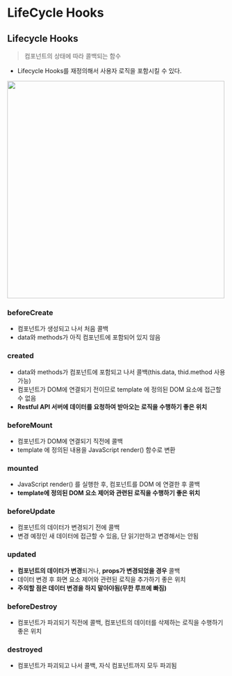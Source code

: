 # LifeCycle Hooks

## Lifecycle Hooks
> 컴포넌트의 상태에 따라 콜백되는 함수
- Lifecycle Hooks를 재정의해서 사용자 로직을 포함시킬 수 있다.
<img src="https://user-images.githubusercontent.com/47289479/139636537-4d280b22-7eb8-45b1-b803-a86433bd86bc.png" width=500/>

### beforeCreate
- 컴포넌트가 생성되고 나서 처음 콜백
- data와 methods가 아직 컴포넌트에 포함되어 있지 않음

### created
- data와 methods가 컴포넌트에 포함되고 나서 콜백(this.data, thid.method 사용 가능)
- 컴포넌트가 DOM에 연결되기 전이므로 template 에 정의된 DOM 요소에 접근할 수 없음
- **Restful API 서버에 데이터를 요청하여 받아오는 로직을 수행하기 좋은 위치**

### beforeMount
- 컴포넌트가 DOM에 연결되기 직전에 콜백
- template 에 정의된 내용을 JavaScript render() 함수로 변환

### mounted
- JavaScript render() 를 실행한 후, 컴포넌트를 DOM 에 연결한 후 콜백
- **template에 정의된 DOM 요소 제어와 관련된 로직을 수행하기 좋은 위치**

### beforeUpdate
- 컴포넌트의 데이터가 변경되기 전에 콜백
- 변경 예정인 새 데이터에 접근할 수 있음, 단 읽기만하고 변경해서는 안됨

### updated
- **컴포넌트의 데이터가 변경**되거나, **props가 변경되었을 경우** 콜백
- 데이터 변경 후 화면 요소 제어와 관련된 로직을 추가하기 좋은 위치
- **주의할 점은 데이터 변경을 하지 말아야됨(무한 루프에 빠짐)**

### beforeDestroy
- 컴포넌트가 파괴되기 직전에 콜백, 컴포넌트의 데이터를 삭제하는 로직을 수행하기 좋은 위치

### destroyed
- 컴포넌트가 파괴되고 나서 콜백, 자식 컴포넌트까지 모두 파괴됨


